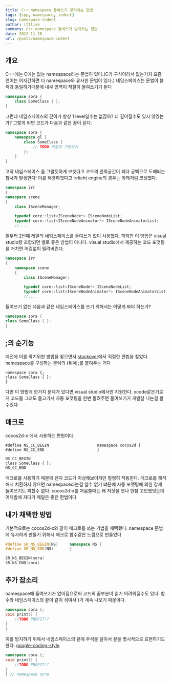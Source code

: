 ```yaml
---
title: C++ namespace 들여쓰기 방지하는 편법
tags: [cpp, namespace, indent]
slug: namespace-indent
author: if1live
summary: C++ namespace 들여쓰기 방지하는 편법
date: 2012-11-28
url: /posts/namespace-indent
---
```


## 개요
C++에는 C에는 없는 namespace라는 문법이 있다.(C가 구식이라서 없는거지 요즘 언어는 어지간하면 다 namespace와 유사한 문법이 있다.) 네임스페이스는 문법이 블럭과 동일하기때문에 내부 영역이 적절히 들여쓰기가 된다

```cpp
namespace sora {
    class SomeClass { }; 
}
```

그런데 네임스페이스의 깊이가 항상 1 level일수는 없잖아? 더 깊어질수도 있지 않겠는가? 그렇게 되면 코드가 다음과 같은 꼴이 된다. 

```cpp
namespace sora {
    namespace gl {
        class SomeClass {
            // TODO 적절히 구현하기
        }; 
    }
}
```

고작 네임스페이스 좀 그럴듯하게 보겟다고 코드의 왼쪽공간이 죄다 공백으로 도배되는 참사가 발생한다! 이를 해결하겟다고 irrlicht engine의 경우는 아래처럼 코딩했다. 
```cpp
namespace irr
{
namespace scene
{
    class ISceneManager;

    typedef core::list<ISceneNode*> ISceneNodeList;
    typedef core::list<ISceneNodeAnimator*> ISceneNodeAnimatorList;
    //....
```
일부러 2번쨰 레벨의 네임스페이스를 들여쓰기 없이 사용했다. 하지만 이 방법은 visual studio랑 조합되면 별로 좋은 방법이 아니다. visual studio에서 제공하는 코드 포맷팅을 거치면 어김없이 밀려버린다.
```cpp
namespace irr
{
    namespace scene
    {
        class ISceneManager;

        typedef core::list<ISceneNode*> ISceneNodeList;
        typedef core::list<ISceneNodeAnimator*> ISceneNodeAnimatorList;
        //....
```

들여쓰기 없는 다음과 같은 네임스페이스를 쓰기 위해서는 어떻게 짜야 하는가?
```cpp
namespace sora {
class SomeClass { }; 
}
```



## ;의 순기능
예전에 이를 막기위한 방법을 찾으면서 [stackover](http://stackoverflow.com/questions/3727862/is-there-any-way-to-make-visual-studio-stop-indenting-namespaces)에서 적절한 편법을 찾았다. namespace를 구성하는 블럭의 {뒤에 ;를 붙여주는 거다

```
namespace sora {;
class SomeClass { };
}
```

다만 이 방법에 한가지 문제가 있다면 visual studio에서만 지원한다. xcode같은거로 저 코드를 그래도 들고가서 자동 포맷팅을 한번 돌려주면 들여쓰기가 개발살 나는걸 볼수있다.

## 매크로
cocos2d-x 에서 사용하는 편법이다.
```
#define NS_CC_BEGIN                     namespace cocos2d {
#define NS_CC_END                       }

NS_CC_BEGIN
class SomeClass { }; 
NS_CC_END
```

매크로를 사용하기 때문에 왠지 코드가 이상해보이지만 멀쩡히 작동한다. 매크로를 해석해서 치환하지 않으면 namespace라는걸 알수 없기 떄문에 자동 포맷팅에 의한 강제 들여쓰기도 피할수 없다. cocos2d-x를 처음쓸때는 왜 저짓을 햇나 한참 고민했엇는데 어제밤에 자다가 깨달은 좋은 편법이다

## 내가 채택한 방법
기본적으로는 cocos2d-x와 같이 매크로를 쓰는 기법을 채택했다. namespace 문법에 유사하게 만들기 위해서 매크로 함수같은 느낌으로 만들었다
```cpp
#define SR_NS_BEGIN(NS)     namespace NS {
#define SR_NS_END(NS)       }

SR_NS_BEGIN(sora)
SR_NS_END(sora)

```
 
## 추가 잡소리
namespace에 들여쓰기가 없어짐으로써 코드의 끝부분이 읽기 어려워질수도 있다. 함수와 네임스페이스의 끝이 같이 섞여서 }가 계속 나오기 때문이다.
```cpp
namespace sora {;
void print() {
    //TODO PROFIT!?
}
}
```

이를 방지하기 위해서 네임스페이스의 끝에 주석을 달아서 끝을 명시적으로 표현하기도 한다. [google-coding-style](http://google-styleguide.googlecode.com/svn/trunk/cppguide.xml#Namespace_Names)
```cpp
namespace sora {;
void print() {
    //TODO PROFIT!?
}
} // namespace sora
```
